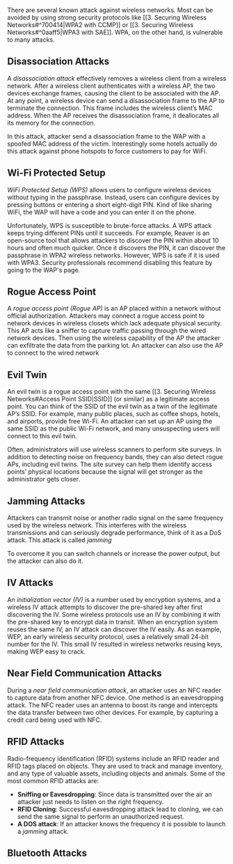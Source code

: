 There are several known attack against wireless networks. Most can be avoided by using strong security protocols like [[3. Securing Wireless Networks#^700414|WPA2 with CCMP]] or [[3. Securing Wireless Networks#^0aaff5|WPA3 with SAE]]. WPA, on the other hand, is vulnerable to many attacks. 

## Disassociation Attacks
A *disassociation attack* effectively removes a wireless client from a wireless network. 
After a wireless client authenticates with a wireless AP, the two devices exchange frames, causing the client to be associated with the AP. At any point, a wireless device can send a disassociation frame to the AP to terminate the connection. This frame includes the wireless client’s MAC address. When the AP receives the disassociation frame, it deallocates all its memory for the connection.

In this attack, attacker send a disassociation frame to the WAP with a spoofed MAC address of the victim. Interestingly some hotels actually do this attack against phone hotspots to force customers to pay for WiFi.

## Wi-Fi Protected Setup
*WiFi Protected Setup (WPS)* allows users to configure wireless devices without typing in the passphrase. Instead, users can configure devices by pressing buttons or entering a short eight-digit PIN. Kind of like sharing WiFi, the WAP will have a code and you can enter it on the phone. 

Unfortunately, WPS is susceptible to brute-force attacks. A WPS attack keeps trying different PINs until it succeeds. For example, Reaver is an open-source tool that allows attackers to discover the PIN within about 10 hours and often much quicker. Once it discovers the PIN, it can discover the passphrase in WPA2 wireless networks. However, WPS is safe if it is used with WPA3. Security professionals recommend disabling this feature by going to the WAP's page. 

## Rogue Access Point
A *rogue access point (Rogue AP)* is an AP placed within a network without official authorization. Attackers may connect a rogue access point to network devices in wireless closets which lack adequate physical security.  This AP acts like a sniffer to capture traffic passing through the wired network devices. Then using the wireless capability of the AP the attacker can exfiltrate the data from the parking lot. An attacker can also use the AP to connect to the wired network

## Evil Twin
An evil twin is a rogue access point with the same [[3. Securing Wireless Networks#Access Point SSID|SSID]] (or similar) as a legitimate access point. You can think of the SSID of the evil twin as a twin of the legitimate AP’s SSID. For example, many public places, such as coffee shops, hotels, and airports, provide free Wi-Fi. An attacker can set up an AP using the same SSID as the public Wi-Fi network, and many unsuspecting users will connect to this evil twin.

Often, administrators will use wireless scanners to perform site surveys. In addition to detecting noise on frequency bands, they can also detect rogue APs, including evil twins. The site survey can help them identify access points’ physical locations because the signal will get stronger as the administrator gets closer.

## Jamming Attacks
Attackers can transmit noise or another radio signal on the same frequency used by the wireless network. This interferes with the wireless transmissions and can seriously degrade performance, think of it as a DoS attack. This attack is called *jamming*

To overcome it you can switch channels or increase the power output, but the attacker can also do it.

## IV Attacks
An *initialization vector (IV)* is a number used by encryption systems, and a wireless IV attack attempts to discover the pre-shared key after first discovering the IV. Some wireless protocols use an IV by combining it with the pre-shared key to encrypt data in transit. When an encryption system reuses the same IV, an IV attack can discover the IV easily. As an example, WEP, an early wireless security protocol, uses a relatively small 24-bit number for the IV. This small IV resulted in wireless networks reusing keys, making WEP easy to crack.

## Near Field Communication Attacks
During a *near field communication attack*, an attacker uses an NFC reader to capture data from another NFC device. One method is an eavesdropping attack. The NFC reader uses an antenna to boost its range and intercepts the data transfer between two other devices. For example, by capturing a credit card being used with NFC.

## RFID Attacks
Radio-frequency identification (RFID) systems include an RFID reader and RFID tags placed on objects. They are used to track and manage inventory, and any type of valuable assets, including objects and animals. Some of the most common RFID attacks are:

* **Sniffing or Eavesdropping**: Since data is transmitted over the air an attacker just needs to listen on the right frequency.
* **RFID Cloning**: Successful eavesdropping attack lead to cloning, we can send the same signal to perform an unauthorized request.
* **A DOS attack**: If an attacker knows the frequency it is possible to launch a *jamming* attack. 

## Bluetooth Attacks
